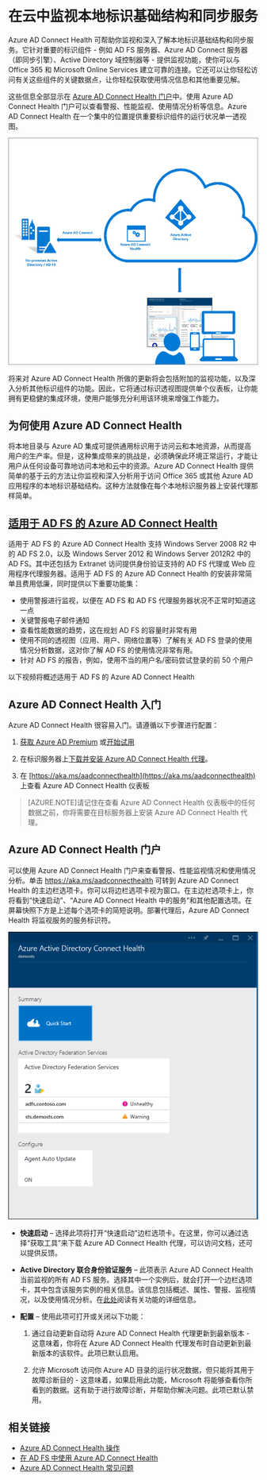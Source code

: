 <properties
	pageTitle="在云中监视本地标识基础结构"
	description="本页介绍 Azure AD Connect Health 是什么，以及为何要使用它。"
	services="active-directory"
	documentationCenter=""
	authors="karavar"
	manager="stevenpo"
	editor="karavar"/>

<tags 
	ms.service="active-directory"  
	ms.date="03/21/2016"
	wacn.date="04/06/2016"/>

# 在云中监视本地标识基础结构和同步服务

Azure AD Connect Health 可帮助你监视和深入了解本地标识基础结构和同步服务。它针对重要的标识组件 - 例如 AD FS 服务器、Azure AD Connect 服务器（即同步引擎）、Active Directory 域控制器等 - 提供监视功能，使你可以与 Office 365 和 Microsoft Online Services 建立可靠的连接。它还可以让你轻松访问有关这些组件的关键数据点，让你轻松获取使用情况信息和其他重要见解。

这些信息全部显示在 [Azure AD Connect Health 门户](https://aka.ms/aadconnecthealth)中。使用 Azure AD Connect Health 门户可以查看警报、性能监视、使用情况分析等信息。Azure AD Connect Health 在一个集中的位置提供重要标识组件的运行状况单一透视图。

![什么是 Azure AD Connect Health](./media/active-directory-aadconnect-health/aadconnecthealth2.png)

将来对 Azure AD Connect Health 所做的更新将会包括附加的监视功能，以及深入分析其他标识组件的功能。因此，它将通过标识透视图提供单个仪表板，让你能拥有更稳健的集成环境，使用户能够充分利用该环境来增强工作能力。

<!-- <center>![What is Azure AD Connect Health](./media/active-directory-aadconnect-health/logo1.png)</center> -->

## 为何使用 Azure AD Connect Health

将本地目录与 Azure AD 集成可提供通用标识用于访问云和本地资源，从而提高用户的生产率。但是，这种集成带来的挑战是，必须确保此环境正常运行，才能让用户从任何设备可靠地访问本地和云中的资源。Azure AD Connect Health 提供简单的基于云的方法让你监视和深入分析用于访问 Office 365 或其他 Azure AD 应用程序的本地标识基础结构。这种方法就像在每个本地标识服务器上安装代理那样简单。

## [适用于 AD FS 的 Azure AD Connect Health](/documentation/articles/active-directory-aadconnect-health-adfs)

适用于 AD FS 的 Azure AD Connect Health 支持 Windows Server 2008 R2 中的 AD FS 2.0，以及 Windows Server 2012 和 Windows Server 2012R2 中的 AD FS。其中还包括为 Extranet 访问提供身份验证支持的 AD FS 代理或 Web 应用程序代理服务器。适用于 AD FS 的 Azure AD Connect Health 的安装非常简单且费用低廉，同时提供以下重要功能集：

- 使用警报进行监视，以便在 AD FS 和 AD FS 代理服务器状况不正常时知道这一点
- 关键警报电子邮件通知
- 查看性能数据的趋势，这在规划 AD FS 的容量时非常有用
- 使用不同的透视图（应用、用户、网络位置等）了解有关 AD FS 登录的使用情况分析数据，这对你了解 AD FS 的使用情况非常有用。
- 针对 AD FS 的报告，例如，使用不当的用户名/密码尝试登录的前 50 个用户

以下视频将概述适用于 AD FS 的 Azure AD Connect Health


<!--
## [用于同步的 Azure AD Connect Health](/documentation/articles/active-directory-aadconnect-health-sync)
用于同步的 Azure AD Connect Health 可以监视和提供有关本地 Active Directory 与 Azure Active Directory 之间发生的同步的信息。用于同步的 Azure AD Connect Health 提供以下关键功能集：

- 使用警报进行监视，以便在 Azure AD Connect 服务器（即同步引擎）状况不正常时知道这一点
- 关键警报电子邮件通知
- 包括延迟图表以同步操作和趋势保持同步的同步操作见解操作如窗体添加的更新、删除。
- 速览同步属性有关的信息、上次成功导出到 Azure AD

以下视频将概述用于同步的 Azure AD Connect Health

[Azure Active Directory Connect Health：监视同步引擎](https://channel9.msdn.com/Series/Azure-Active-Directory-Videos-Demos/Azure-Active-Directory-Connect-Health-Monitoring-the-sync-engine)

-->
## Azure AD Connect Health 入门
Azure AD Connect Health 很容易入门。请遵循以下步骤进行配置：

1. [获取 Azure AD Premium](/documentation/articles/active-directory-get-started-premium) 或[开始试用](https://azure.microsoft.com/trial/get-started-active-directory/)

2. 在标识服务器上[下载并安装 Azure AD Connect Health 代理](#download-and-install-azure-ad-connect-health-agent)。

3. 在 [https://aka.ms/aadconnecthealth](https://aka.ms/aadconnecthealth) 上查看 Azure AD Connect Health 仪表板

>[AZURE.NOTE]请记住在查看 Azure AD Connect Health 仪表板中的任何数据之前，你将需要在目标服务器上安装 Azure AD Connect Health 代理。

<!--
## 下载并安装 Azure AD Connect Health 代理

- 请参阅 Azure AD Connect Health 的[要求](/documentation/articles/active-directory-aadconnect-health-agent-install#Requirements)

- 若要开始使用适用于 AD FS 的 Azure AD Connect Health，可在此处下载最新版本的代理：[下载适用于 AD FS 的 Azure AD Connect Health 代理](http://go.microsoft.com/fwlink/?LinkID=518973)。
[](active-directory-aadconnect-health-agent-install.md#installing-the-azure-ad-connect-health-agent-for-ad-fs)

- 若要开始使用用于同步的 Azure AD Connect Health，请下载并安装[最新版本的 Azure AD Connect](http://go.microsoft.com/fwlink/?linkid=615771)。在安装 Azure AD Connect 的过程中，将会安装 Health 代理（版本 1.0.9125.0 或更高）。Azure AD Connect 支持从以前的版本就地升级。

-->

## Azure AD Connect Health 门户
可以使用 Azure AD Connect Health 门户来查看警报、性能监视情况和使用情况分析。单击 https://aka.ms/aadconnecthealth 可转到 Azure AD Connect Health 的主边栏选项卡。你可以将边栏选项卡视为窗口。在主边栏选项卡上，你将看到“快速启动”、“Azure AD Connect Health 中的服务”和其他配置选项。在屏幕快照下方是上述每个选项卡的简短说明。部署代理后，Azure AD Connect Health 将监视服务的服务标识符。

![Azure AD Connect Health 门户](./media/active-directory-aadconnect-health/portal2.png)

- **快速启动** – 选择此项将打开“快速启动”边栏选项卡。在这里，你可以通过选择“获取工具”来下载 Azure AD Connect Health 代理，可以访问文档，还可以提供反馈。

- **Active Directory 联合身份验证服务** – 此项表示 Azure AD Connect Health 当前监视的所有 AD FS 服务。选择其中一个实例后，就会打开一个边栏选项卡，其中包含该服务实例的相关信息。该信息包括概述、属性、警报、监视情况，以及使用情况分析。在[此处](/documentation/articles/active-directory-aadconnect-health-adfs)阅读有关功能的详细信息。

<!--
- **Azure Active Directory Connect (Sync)** – 表示 Azure AD Connect Health 当前正在监视的 Azure AD Connect 服务器。如果选择该项，边栏选项卡将会打开，其中显示了有关 Azure AD Connect 服务器的信息。在[此处](/documentation/articles/active-directory-aadconnect-health-sync.md)阅读有关功能的详细信息。
-->

- **配置** – 使用此项可打开或关闭以下功能：

	1. 通过自动更新自动将 Azure AD Connect Health 代理更新到最新版本 - 这意味着，你将在 Azure AD Connect Health 代理发布时自动更新到最新版本的该软件。此项已默认启用。

	2. 允许 Microsoft 访问你 Azure AD 目录的运行状况数据，但只能将其用于故障诊断目的 - 这意味着，如果启用此功能，Microsoft 将能够查看你所看到的数据。这有助于进行故障诊断，并帮助你解决问题。此项已默认禁用。


## 相关链接

* [Azure AD Connect Health 操作](/documentation/articles/active-directory-aadconnect-health-operations)
* [在 AD FS 中使用 Azure AD Connect Health](/documentation/articles/active-directory-aadconnect-health-adfs)
* [Azure AD Connect Health 常见问题](/documentation/articles/active-directory-aadconnect-health-faq)
 

<!---HONumber=Mooncake_0509_2016-->